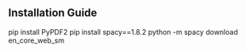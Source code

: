 ## Installation Guide

   pip install PyPDF2 
   pip install spacy==1.8.2
   python -m spacy download en_core_web_sm

